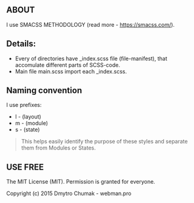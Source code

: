 ## ABOUT
I use SMACSS METHODOLOGY (read more - https://smacss.com/).

## Details:

 * Every of directories have _index.scss file (file-manifest), that accomulate different parts of SCSS-code.
 * Main file main.scss import each _index.scss.

## Naming convention

I use prefixes:
* l - (layout)
* m - (module)
* s - (state)
>This helps easily identify the purpose of these styles and separate them from Modules or States.

## USE FREE

The MIT License (MIT).
Permission is granted for everyone.

Copyright (c) 2015 Dmytro Chumak - webman.pro


